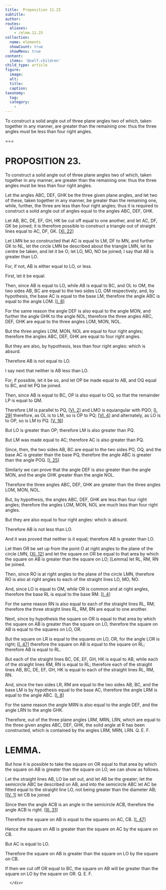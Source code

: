 ```yaml
---
title:  Proposition 11.23
subtitle: 
author:
routes:
  aliases:
    - /elem.11.23
collection:
  name: elements
  showCount: true
  showMenu: true
content:
  items: '@self.children'
child_type: article
figure:
  image:
  alt:
  title:
  caption:
taxonomy:
  tag:
  category:
    - 
---
```


<p><hi rend="ital">To construct a solid angle out of three plane angles two of which</hi>, <hi rend="ital">taken together in any manner</hi>, <hi rend="ital">are greater than the remaining one: thus the three angles must be less than four right angles.</hi>
       <pb n="315"/></p>

===

<h1>PROPOSITION 23.</h1>
<p><span class="ital">To construct a solid angle out of three plane angles two of which</span>, <span class="ital">taken together in any manner</span>, <span class="ital">are greater than the remaining one: thus the three angles must be less than four right angles.</span>
       <pb n="315"/></p>

<p>Let the angles <span class="ital">ABC</span>, <span class="ital">DEF</span>, <span class="ital">GHK</span> be the three given plane angles, and let two of these, taken together in any manner, be greater than the remaining one, while, further, the three are less than four right angles; thus it is required to construct a solid angle out of angles equal to the angles <span class="ital">ABC</span>, <span class="ital">DEF</span>, <span class="ital">GHK</span>. 
      </p>

<p>Let <span class="ital">AB</span>, <span class="ital">BC</span>, <span class="ital">DE</span>, <span class="ital">EF</span>, <span class="ital">GH</span>, <span class="ital">HK</span> be cut off equal to one another, and let <span class="ital">AC</span>, <span class="ital">DF</span>, <span class="ital">GK</span> be joined; it is therefore possible to construct a triangle out of straight lines equal to <span class="ital">AC</span>, <span class="ital">DF</span>, <span class="ital">GK</span>. [<a href="/elem.11.22">XI. 22</a>] 
      </p>

<p>Let <span class="ital">LMN</span> be so constructed that <span class="ital">AC</span> is equal to <span class="ital">LM</span>, <span class="ital">DF</span> to <span class="ital">MN</span>, and further <span class="ital">GK</span> to <span class="ital">NL</span>, let the circle <span class="ital">LMN</span> be described about the triangle <span class="ital">LMN</span>, let its centre be taken, and let it be <span class="ital">O</span>; let <span class="ital">LO</span>, <span class="ital">MO</span>, <span class="ital">NO</span> be joined; I say that <span class="ital">AB</span> is greater than <span class="ital">LO</span>. </p>

<p>For, if not, <span class="ital">AB</span> is either equal to <span class="ital">LO</span>, or less. </p>

<p>First, let it be equal. </p>

<p>Then, since <span class="ital">AB</span> is equal to <span class="ital">LO</span>, while <span class="ital">AB</span> is equal to <span class="ital">BC</span>, and <span class="ital">OL</span> to <span class="ital">OM</span>, the two sides <span class="ital">AB</span>, <span class="ital">BC</span> are equal to the two sides <span class="ital">LO</span>, <span class="ital">OM</span> respectively; and, by hypothesis, the base <span class="ital">AC</span> is equal to the base <span class="ital">LM</span>; therefore the angle <span class="ital">ABC</span> is equal to the angle <span class="ital">LOM</span>. [<a href="/elem.1.8">I. 8</a>] </p>

<p>For the same reason the angle <span class="ital">DEF</span> is also equal to the angle <span class="ital">MON</span>, and further the angle <span class="ital">GHK</span> to the angle <span class="ital">NOL</span>; <pb n="316"/>therefore the three angles <span class="ital">ABC</span>, <span class="ital">DEF</span>, <span class="ital">GHK</span> are equal to the three angles <span class="ital">LOM</span>, <span class="ital">MON</span>, <span class="ital">NOL</span>. </p>

<p>But the three angles <span class="ital">LOM</span>, <span class="ital">MON</span>, <span class="ital">NOL</span> are equal to four right angles; therefore the angles <span class="ital">ABC</span>, <span class="ital">DEF</span>, <span class="ital">GHK</span> are equal to four right angles. </p>

<p>But they are also, by hypothesis, less than four right angles: which is absurd. </p>

<p>Therefore <span class="ital">AB</span> is not equal to <span class="ital">LO</span>. </p>

<p>I say next that neither is <span class="ital">AB</span> less than <span class="ital">LO</span>. </p>

<p>For, if possible, let it be so, and let <span class="ital">OP</span> be made equal to <span class="ital">AB</span>, and <span class="ital">OQ</span> equal to <span class="ital">BC</span>, and let <span class="ital">PQ</span> be joined. </p>

<p>Then, since <span class="ital">AB</span> is equal to <span class="ital">BC</span>, <span class="ital">OP</span> is also equal to <span class="ital">OQ</span>, so that the remainder <span class="ital">LP</span> is equal to <span class="ital">QM</span>. </p>

<p>Therefore <span class="ital">LM</span> is parallel to <span class="ital">PQ</span>, [<a href="/elem.6.2">VI. 2</a>] and <span class="ital">LMO</span> is equiangular with <span class="ital">PQO</span>; [<a href="/elem.1.29">I. 29</a>] therefore, as <span class="ital">OL</span> is to <span class="ital">LM</span>, so is <span class="ital">OP</span> to <span class="ital">PQ</span>; [<a href="/elem.6.4">VI. 4</a>] and alternately, as <span class="ital">LO</span> is to <span class="ital">OP</span>, so is <span class="ital">LM</span> to <span class="ital">PQ</span>. [<a href="/elem.5.16">V. 16</a>] </p>

<p>But <span class="ital">LO</span> is greater than <span class="ital">OP</span>; therefore <span class="ital">LM</span> is also greater than <span class="ital">PQ</span>. </p>

<p>But <span class="ital">LM</span> was made equal to <span class="ital">AC</span>; therefore <span class="ital">AC</span> is also greater than <span class="ital">PQ</span>. </p>

<p>Since, then, the two sides <span class="ital">AB</span>, <span class="ital">BC</span> are equal to the two sides <span class="ital">PO</span>, <span class="ital">OQ</span>, and the base <span class="ital">AC</span> is greater than the base <span class="ital">PQ</span>, therefore the angle <span class="ital">ABC</span> is greater than the angle <span class="ital">POQ</span>. [<a href="/elem.1.25">I. 25</a>] </p>

<p>Similarly we can prove that the angle <span class="ital">DEF</span> is also greater than the angle <span class="ital">MON</span>, and the angle <span class="ital">GHK</span> greater than the angle <span class="ital">NOL</span>. </p>

<p>Therefore the three angles <span class="ital">ABC</span>, <span class="ital">DEF</span>, <span class="ital">GHK</span> are greater than the three angles <span class="ital">LOM</span>, <span class="ital">MON</span>, <span class="ital">NOL</span>. </p>

<p>But, by hypothesis, the angles <span class="ital">ABC</span>, <span class="ital">DEF</span>, <span class="ital">GHK</span> are less than four right angles; therefore the angles <span class="ital">LOM</span>, <span class="ital">MON</span>, <span class="ital">NOL</span> are much less than four right angles. <pb n="317"/></p>

<p>But they are also equal to four right angles: which is absurd. </p>

<p>Therefore <span class="ital">AB</span> is not less than <span class="ital">LO</span>. </p>

<p>And it was proved that neither is it equal; therefore <span class="ital">AB</span> is greater than <span class="ital">LO</span>. </p>

<p>Let then <span class="ital">OR</span> be set up from the point <span class="ital">O</span> at right angles to the plane of the circle <span class="ital">LMN</span>, [<a href="/elem.11.12">XI. 12</a>] and let the square on <span class="ital">OR</span> be equal to that area by which the square on <span class="ital">AB</span> is greater than the square on <span class="ital">LO</span>; [Lemma] let <span class="ital">RL</span>, <span class="ital">RM</span>, <span class="ital">RN</span> be joined. </p>

<p>Then, since <span class="ital">RO</span> is at right angles to the plane of the circle <span class="ital">LMN</span>, therefore <span class="ital">RO</span> is also at right angles to each of the straight lines <span class="ital">LO</span>, <span class="ital">MO</span>, <span class="ital">NO</span>. </p>

<p>And, since <span class="ital">LO</span> is equal to <span class="ital">OM</span>, while <span class="ital">OR</span> is common and at right angles, therefore the base <span class="ital">RL</span> is equal to the base <span class="ital">RM</span>. [<a href="/elem.1.4">I. 4</a>] </p>

<p>For the same reason <span class="ital">RN</span> is also equal to each of the straight lines <span class="ital">RL</span>, <span class="ital">RM</span>; therefore the three straight lines <span class="ital">RL</span>, <span class="ital">RM</span>, <span class="ital">RN</span> are equal to one another. </p>

<p>Next, since by hypothesis the square on <span class="ital">OR</span> is equal to that area by which the square on <span class="ital">AB</span> is greater than the square on <span class="ital">LO</span>, therefore the square on <span class="ital">AB</span> is equal to the squares on <span class="ital">LO</span>, <span class="ital">OR</span>. </p>

<p>But the square on <span class="ital">LR</span> is equal to the squares on <span class="ital">LO</span>, <span class="ital">OR</span>, for the angle <span class="ital">LOR</span> is right; [<a href="/elem.1.47">I. 47</a>] therefore the square on <span class="ital">AB</span> is equal to the square on <span class="ital">RL</span>; therefore <span class="ital">AB</span> is equal to <span class="ital">RL</span>. </p>

<p>But each of the straight lines <span class="ital">BC</span>, <span class="ital">DE</span>, <span class="ital">EF</span>, <span class="ital">GH</span>, <span class="ital">HK</span> is equal to <span class="ital">AB</span>, while each of the straight lines <span class="ital">RM</span>, <span class="ital">RN</span> is equal to <span class="ital">RL</span>; therefore each of the straight lines <span class="ital">AB</span>, <span class="ital">BC</span>, <span class="ital">DE</span>, <span class="ital">EF</span>, <span class="ital">GH</span>, <span class="ital">HK</span> is equal to each of the straight lines <span class="ital">RL</span>, <span class="ital">RM</span>, <span class="ital">RN</span>. <pb n="318"/></p>

<p>And, since the two sides <span class="ital">LR</span>, <span class="ital">RM</span> are equal to the two sides <span class="ital">AB</span>, <span class="ital">BC</span>, and the base <span class="ital">LM</span> is by hypothesis equal to the base <span class="ital">AC</span>, therefore the angle <span class="ital">LRM</span> is equal to the angle <span class="ital">ABC</span>. [<a href="/elem.1.8">I. 8</a>] </p>

<p>For the same reason the angle <span class="ital">MRN</span> is also equal to the angle <span class="ital">DEF</span>, and the angle <span class="ital">LRN</span> to the angle <span class="ital">GHK</span>. </p>

<p>Therefore, out of the three plane angles <span class="ital">LRM</span>, <span class="ital">MRN</span>, <span class="ital">LRN</span>, which are equal to the three given angles <span class="ital">ABC</span>, <span class="ital">DEF</span>, <span class="ital">GHK</span>, the solid angle at <span class="ital">R</span> has been constructed, which is contained by the angles <span class="ital">LRM</span>, <span class="ital">MRN</span>, <span class="ital">LRN</span>. Q. E. F.  </p>
<div id="elem.11.23.l.1" class="lemma">
       <h1>LEMMA.</h1>
       
<p>But how it is possible to take the square on <span class="ital">OR</span> equal to that area by which the square on <span class="ital">AB</span> is greater than the square on <span class="ital">LO</span>, we can show as follows. 
       </p>

       
<p>Let the straight lines <span class="ital">AB</span>, <span class="ital">LO</span> be set out, and let <span class="ital">AB</span> be the greater; let the semicircle <span class="ital">ABC</span> be described on <span class="ital">AB</span>, and into the semicircle <span class="ital">ABC</span> let <span class="ital">AC</span> be fitted equal to the straight line <span class="ital">LO</span>, not being greater than the diameter <span class="ital">AB</span>; [<a href="/elem.4.1">IV. 1</a>] let <span class="ital">CB</span> be joined </p>

       
<p>Since then the angle <span class="ital">ACB</span> is an angle in the semicircle <span class="ital">ACB</span>, therefore the angle <span class="ital">ACB</span> is right. [<a href="/elem.3.31">III. 31</a>] </p>

       
<p>Therefore the square on <span class="ital">AB</span> is equal to the squares on <span class="ital">AC</span>, <span class="ital">CB</span>. [<a href="/elem.1.47">I. 47</a>] </p>

       
<p>Hence the square on <span class="ital">AB</span> is greater than the square on <span class="ital">AC</span> by the square on <span class="ital">CB</span>. </p>

       
<p>But <span class="ital">AC</span> is equal to <span class="ital">LO</span>. </p>

       
<p>Therefore the square on <span class="ital">AB</span> is greater than the square on <span class="ital">LO</span> by the square on <span class="ital">CB</span>. </p>

       
<p>If then we cut off <span class="ital">OR</span> equal to <span class="ital">BC</span>, the square on <span class="ital">AB</span> will be greater than the square on <span class="ital">LO</span> by the square on <span class="ital">OR</span>. Q. E. F.</p>

      </div>
